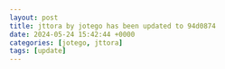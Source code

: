 ```yaml
---
layout: post
title: jttora by jotego has been updated to 94d0874
date: 2024-05-24 15:42:44 +0000
categories: [jotego, jttora]
tags: [update]
---
```


